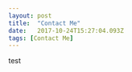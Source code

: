 ```yaml
---
layout: post 
title:  "Contact Me" 
date:   2017-10-24T15:27:04.093Z 
tags: [Contact Me] 
---
```


test